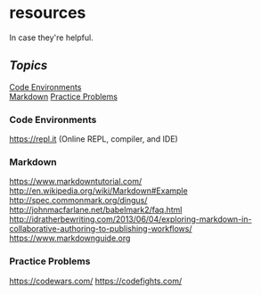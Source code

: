# resources 
In case they're helpful.

## *Topics*  
[Code Environments](#code-environments)     
[Markdown](#markdown)
[Practice Problems](#practice-problems)

### Code Environments
https://repl.it (Online REPL, compiler, and IDE)


### Markdown  
https://www.markdowntutorial.com/   
http://en.wikipedia.org/wiki/Markdown#Example  
http://spec.commonmark.org/dingus/  
http://johnmacfarlane.net/babelmark2/faq.html  
http://idratherbewriting.com/2013/06/04/exploring-markdown-in-collaborative-authoring-to-publishing-workflows/  
https://www.markdownguide.org  

### Practice Problems
https://codewars.com/
https://codefights.com/
